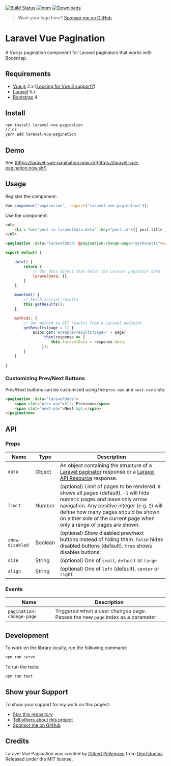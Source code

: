 [![Build Status](https://travis-ci.org/gilbitron/laravel-vue-pagination.svg?branch=master)](https://travis-ci.org/gilbitron/laravel-vue-pagination) [![npm](https://img.shields.io/npm/v/laravel-vue-pagination.svg)](https://www.npmjs.com/package/laravel-vue-pagination) [![Downloads](https://img.shields.io/npm/dt/laravel-vue-pagination.svg)](https://www.npmjs.com/package/laravel-vue-pagination)

> Want your logo here? [Sponsor me on GitHub](https://github.com/users/gilbitron/sponsorship)

# Laravel Vue Pagination
A Vue.js pagination component for Laravel paginators that works with Bootstrap.

## Requirements

* [Vue.js](https://vuejs.org/) 2.x ([Looking for Vue 3 support?](https://github.com/gilbitron/laravel-vue-pagination/issues/124))
* [Laravel](http://laravel.com/docs/) 5.x
* [Bootstrap](http://getbootstrap.com/) 4

## Install

```bash
npm install laravel-vue-pagination
// or
yarn add laravel-vue-pagination
```

## Demo

See [https://laravel-vue-pagination.now.sh](https://laravel-vue-pagination.now.sh/)

## Usage

Register the component:

```javascript
Vue.component('pagination', require('laravel-vue-pagination'));
```

Use the component:

```html
<ul>
    <li v-for="post in laravelData.data" :key="post.id">{{ post.title }}</li>
</ul>

<pagination :data="laravelData" @pagination-change-page="getResults"></pagination>
```

```javascript
export default {

	data() {
		return {
			// Our data object that holds the Laravel paginator data
			laravelData: {},
		}
	},

	mounted() {
		// Fetch initial results
		this.getResults();
	},

	methods: {
		// Our method to GET results from a Laravel endpoint
		getResults(page = 1) {
			axios.get('example/results?page=' + page)
				.then(response => {
					this.laravelData = response.data;
				});
		}
	}

}
```

### Customizing Prev/Next Buttons

Prev/Next buttons can be customized using the `prev-nav` and `next-nav` slots:

```html
<pagination :data="laravelData">
	<span slot="prev-nav">&lt; Previous</span>
	<span slot="next-nav">Next &gt;</span>
</pagination>
```

## API

### Props

| Name | Type | Description |
| --- | --- | --- |
| `data` | Object | An object containing the structure of a [Laravel paginator](https://laravel.com/docs/5.7/pagination) response or a [Laravel API Resource](https://laravel.com/docs/5.7/eloquent-resources) response. |
| `limit` | Number | (optional) Limit of pages to be rendered. `0` shows all pages (default). `-1` will hide numeric pages and leave only arrow navigation. Any positive integer (e.g. `2`) will define how many pages should be shown on either side of the current page when only a range of pages are shown. |
| `show-disabled` | Boolean | (optional) Show disabled prev/next buttons instead of hiding them. `false` hides disabled buttons (default). `true` shows disables buttons. |
| `size` | String | (optional) One of `small`, `default` or `large` |
| `align` | String | (optional) One of `left` (default), `center` or `right` |

### Events

| Name | Description |
| --- | --- |
| `pagination-change-page` | Triggered when a user changes page. Passes the new `page` index as a parameter. |

## Development

To work on the library locally, run the following command:

```bash
npm run serve
```

To run the tests:

```bash
npm run test
```

## Show your Support

To show your support for my work on this project:

* [Star this repository](https://github.com/gilbitron/laravel-vue-pagination/stargazers)
* [Tell others about this project](https://twitter.com/intent/tweet?url=https%3A%2F%2Fgithub.com%2Fgilbitron%2Flaravel-vue-pagination)
* [Sponsor me on GitHub](https://github.com/users/gilbitron/sponsorship)

## Credits

Laravel Vue Pagination was created by [Gilbert Pellegrom](https://gilbitron.me) from [Dev7studios](https://dev7studios.co). Released under the MIT license.

